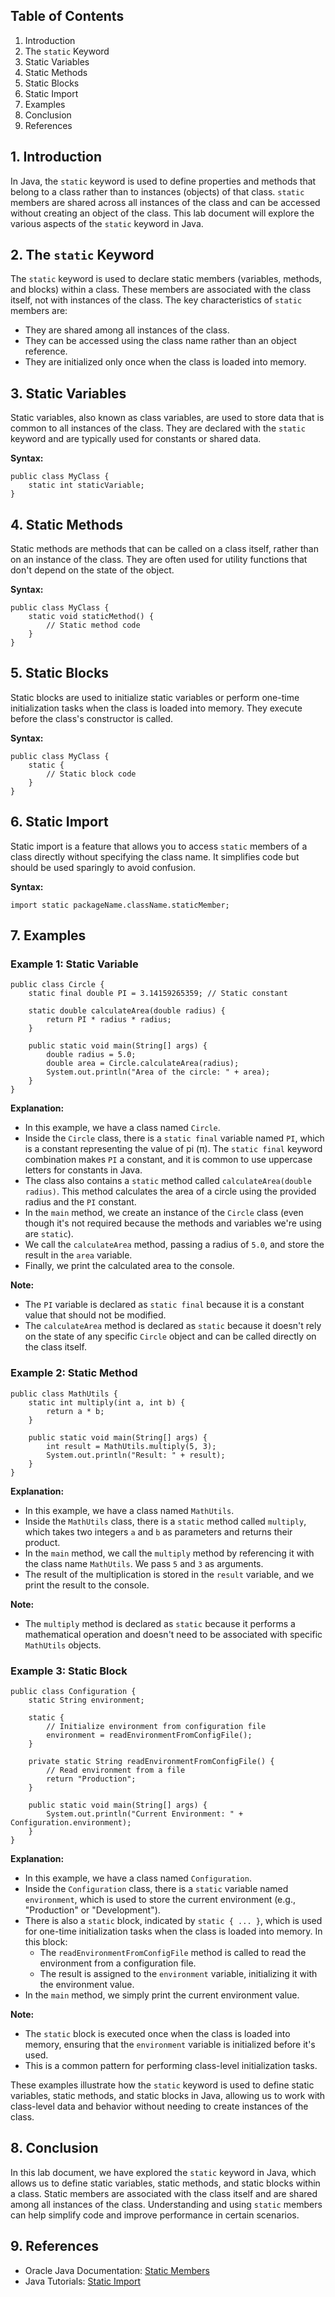 ## Table of Contents

1.  Introduction
2.  The `static` Keyword
3.  Static Variables
4.  Static Methods
5.  Static Blocks
6.  Static Import
7.  Examples
8.  Conclusion
9.  References

## 1. Introduction

In Java, the `static` keyword is used to define properties and methods that belong to a class rather than to instances (objects) of that class. `static` members are shared across all instances of the class and can be accessed without creating an object of the class. This lab document will explore the various aspects of the `static` keyword in Java.

## 2. The `static` Keyword

The `static` keyword is used to declare static members (variables, methods, and blocks) within a class. These members are associated with the class itself, not with instances of the class. The key characteristics of `static` members are:

-   They are shared among all instances of the class.
-   They can be accessed using the class name rather than an object reference.
-   They are initialized only once when the class is loaded into memory.

## 3. Static Variables

Static variables, also known as class variables, are used to store data that is common to all instances of the class. They are declared with the `static` keyword and are typically used for constants or shared data.

**Syntax:**

```
public class MyClass {
    static int staticVariable;
}
```

## 4. Static Methods

Static methods are methods that can be called on a class itself, rather than on an instance of the class. They are often used for utility functions that don't depend on the state of the object.

**Syntax:**

```
public class MyClass {
    static void staticMethod() {
        // Static method code
    }
}
```

## 5. Static Blocks

Static blocks are used to initialize static variables or perform one-time initialization tasks when the class is loaded into memory. They execute before the class's constructor is called.

**Syntax:**

```
public class MyClass {
    static {
        // Static block code
    }
}
```

## 6. Static Import

Static import is a feature that allows you to access `static` members of a class directly without specifying the class name. It simplifies code but should be used sparingly to avoid confusion.

**Syntax:**

```
import static packageName.className.staticMember;
```

## 7. Examples

### Example 1: Static Variable

```
public class Circle {
    static final double PI = 3.14159265359; // Static constant
    
    static double calculateArea(double radius) {
        return PI * radius * radius;
    }
    
    public static void main(String[] args) {
        double radius = 5.0;
        double area = Circle.calculateArea(radius);
        System.out.println("Area of the circle: " + area);
    }
}
```

**Explanation:**

-   In this example, we have a class named `Circle`.
-   Inside the `Circle` class, there is a `static final` variable named `PI`, which is a constant representing the value of pi (π). The `static final` keyword combination makes `PI` a constant, and it is common to use uppercase letters for constants in Java.
-   The class also contains a `static` method called `calculateArea(double radius)`. This method calculates the area of a circle using the provided radius and the `PI` constant.
-   In the `main` method, we create an instance of the `Circle` class (even though it's not required because the methods and variables we're using are `static`).
-   We call the `calculateArea` method, passing a radius of `5.0`, and store the result in the `area` variable.
-   Finally, we print the calculated area to the console.

**Note:**

-   The `PI` variable is declared as `static final` because it is a constant value that should not be modified.
-   The `calculateArea` method is declared as `static` because it doesn't rely on the state of any specific `Circle` object and can be called directly on the class itself.

### Example 2: Static Method

```
public class MathUtils {
    static int multiply(int a, int b) {
        return a * b;
    }
    
    public static void main(String[] args) {
        int result = MathUtils.multiply(5, 3);
        System.out.println("Result: " + result);
    }
}
```

**Explanation:**

-   In this example, we have a class named `MathUtils`.
-   Inside the `MathUtils` class, there is a `static` method called `multiply`, which takes two integers `a` and `b` as parameters and returns their product.
-   In the `main` method, we call the `multiply` method by referencing it with the class name `MathUtils`. We pass `5` and `3` as arguments.
-   The result of the multiplication is stored in the `result` variable, and we print the result to the console.

**Note:**

-   The `multiply` method is declared as `static` because it performs a mathematical operation and doesn't need to be associated with specific `MathUtils` objects.

### Example 3: Static Block

```
public class Configuration {
    static String environment;

    static {
        // Initialize environment from configuration file
        environment = readEnvironmentFromConfigFile();
    }

    private static String readEnvironmentFromConfigFile() {
        // Read environment from a file
        return "Production";
    }

    public static void main(String[] args) {
        System.out.println("Current Environment: " + Configuration.environment);
    }
}
```

**Explanation:**

-   In this example, we have a class named `Configuration`.
-   Inside the `Configuration` class, there is a `static` variable named `environment`, which is used to store the current environment (e.g., "Production" or "Development").
-   There is also a `static` block, indicated by `static { ... }`, which is used for one-time initialization tasks when the class is loaded into memory. In this block:
    -   The `readEnvironmentFromConfigFile` method is called to read the environment from a configuration file.
    -   The result is assigned to the `environment` variable, initializing it with the environment value.
-   In the `main` method, we simply print the current environment value.

**Note:**

-   The `static` block is executed once when the class is loaded into memory, ensuring that the `environment` variable is initialized before it's used.
-   This is a common pattern for performing class-level initialization tasks.

These examples illustrate how the `static` keyword is used to define static variables, static methods, and static blocks in Java, allowing us to work with class-level data and behavior without needing to create instances of the class.

## 8. Conclusion

In this lab document, we have explored the `static` keyword in Java, which allows us to define static variables, static methods, and static blocks within a class. Static members are associated with the class itself and are shared among all instances of the class. Understanding and using `static` members can help simplify code and improve performance in certain scenarios.

## 9. References

-   Oracle Java Documentation: [Static Members](https://docs.oracle.com/javase/tutorial/java/javaOO/classvars.html)
-   Java Tutorials: [Static Import](https://docs.oracle.com/javase/tutorial/java/package/staticimport.html)